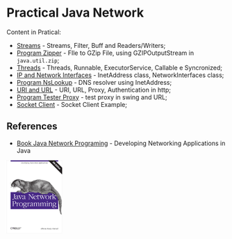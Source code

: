 # Practical Java Network

Content in Pratical:

  + [Streams](./streams-filters-example) - Streams, Filter, Buff and Readers/Writers;
  + [Program Zipper](./zipper) - FIle to GZip File, using GZIPOutputStream in `java.util.zip`;
  + [Threads](./threads-example) - Threads, Runnable, ExecutorService, Callable e Syncronized;
  + [IP and Network Interfaces](./InetAddress-networkInterface-example) - InetAddress class, NetworkInterfaces class;
  + [Program NsLookup](./nslookup) - DNS resolver using InetAddress;
  + [URI and URL](./uri-url-example) - URI, URL, Proxy, Authentication in http;
  + [Program Tester Proxy](./testProxy) - test proxy in swing and URL;
  + [Socket Client](./socket-client-example) - Socket Client Example;



## References

  + [Book Java Network Programing](https://www.oreilly.com/library/view/java-network-programming/9781449365936/) - Developing Networking Applications in Java<br/>
<img src="./java-networking-programing.png" width="128px" alt="book reference Java Networking Programing">

